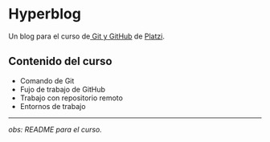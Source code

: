 # Hyperblog
Un blog  para el curso de[ Git y GitHub](https://platzi.com/clases/git-github/ " Git y GitHub") de [Platzi](https://platzi.com/ "Platzi").
## Contenido del curso
- Comando de Git
- Fujo de trabajo de GitHub
- Trabajo con repositorio remoto
- Entornos de  trabajo


------------
*obs: README para el curso.*
